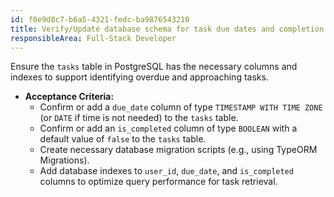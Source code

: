 ```yaml
---
id: f0e9d8c7-b6a5-4321-fedc-ba9876543210
title: Verify/Update database schema for task due dates and completion status
responsibleArea: Full-Stack Developer
---
```

Ensure the `tasks` table in PostgreSQL has the necessary columns and indexes to support identifying overdue and approaching tasks.

*   **Acceptance Criteria:**
    *   Confirm or add a `due_date` column of type `TIMESTAMP WITH TIME ZONE` (or `DATE` if time is not needed) to the `tasks` table.
    *   Confirm or add an `is_completed` column of type `BOOLEAN` with a default value of `false` to the `tasks` table.
    *   Create necessary database migration scripts (e.g., using TypeORM Migrations).
    *   Add database indexes to `user_id`, `due_date`, and `is_completed` columns to optimize query performance for task retrieval.